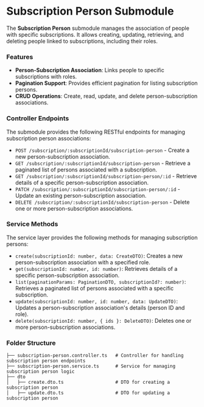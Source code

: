 # Subscription Person Submodule

The **Subscription Person** submodule manages the association of people with specific subscriptions. It allows creating, updating, retrieving, and deleting people linked to subscriptions, including their roles.

### Features

- **Person-Subscription Association**: Links people to specific subscriptions with roles.
- **Pagination Support**: Provides efficient pagination for listing subscription persons.
- **CRUD Operations**: Create, read, update, and delete person-subscription associations.

### Controller Endpoints

The submodule provides the following RESTful endpoints for managing subscription person associations:

- `POST /subscription/:subscriptionId/subscription-person` - Create a new person-subscription association.
- `GET /subscription/:subscriptionId/subscription-person` - Retrieve a paginated list of persons associated with a subscription.
- `GET /subscription/:subscriptionId/subscription-person/:id` - Retrieve details of a specific person-subscription association.
- `PATCH /subscription/:subscriptionId/subscription-person/:id` - Update an existing person-subscription association.
- `DELETE /subscription/:subscriptionId/subscription-person` - Delete one or more person-subscription associations.

### Service Methods

The service layer provides the following methods for managing subscription persons:

- `create(subscriptionId: number, data: CreateDTO)`: Creates a new person-subscription association with a specified role.
- `get(subscriptionId: number, id: number)`: Retrieves details of a specific person-subscription association.
- `list(paginationParams: PaginationDTO, subscriptionId?: number)`: Retrieves a paginated list of persons associated with a specific subscription.
- `update(subscriptionId: number, id: number, data: UpdateDTO)`: Updates a person-subscription association's details (person ID and role).
- `delete(subscriptionId: number, { ids }: DeleteDTO)`: Deletes one or more person-subscription associations.

### Folder Structure

```plaintext
├── subscription-person.controller.ts   # Controller for handling subscription person endpoints
├── subscription-person.service.ts      # Service for managing subscription person logic
├── dto
│   ├── create.dto.ts                   # DTO for creating a subscription person
│   ├── update.dto.ts                   # DTO for updating a subscription person
```
